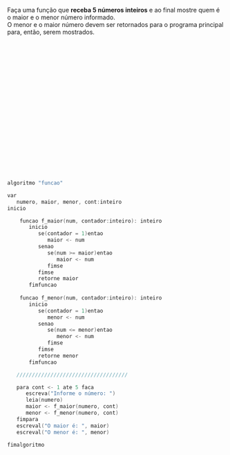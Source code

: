 Faça uma função que **receba 5 números inteiros** e ao final mostre quem é o maior e o menor número informado.  
O menor e o maior número devem ser retornados para o programa principal para, então, serem mostrados.


<br/>
<br/>
<br/>
<br/>
<br/>
<br/>
<br/>
<br/>
<br/>
<br/>
<br/>
<br/>
<br/>
<br/>
<br/>
<br/>
<br/>
<br/>



```C
algoritmo "funcao"

var
   numero, maior, menor, cont:inteiro
inicio

    funcao f_maior(num, contador:inteiro): inteiro
       inicio
          se(contador = 1)entao
             maior <- num
          senao
             se(num >= maior)entao
                maior <- num
             fimse
          fimse
          retorne maior
       fimfuncao
       
    funcao f_menor(num, contador:inteiro): inteiro
       inicio
          se(contador = 1)entao
             menor <- num
          senao
             se(num <= menor)entao
                menor <- num
             fimse
          fimse
          retorne menor
       fimfuncao

   ////////////////////////////////////

   para cont <- 1 ate 5 faca
      escreva("Informe o número: ")
      leia(numero)
      maior <- f_maior(numero, cont)
      menor <- f_menor(numero, cont)
   fimpara
   escreval("O maior é: ", maior)
   escreval("O menor é: ", menor)

fimalgoritmo
```
